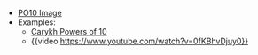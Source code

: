 - [PO10 Image](../assets/blob_https_kingsschool.sharepoint.com_2e580557-2719-4924-b8a2-d29819b0868c_1662471073483_0.URL)
- Examples:
	- [Carykh Powers of 10](https://htwins.net/scale2/)
	- {{video https://www.youtube.com/watch?v=0fKBhvDjuy0}}